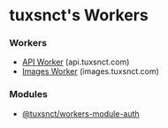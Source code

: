 # tuxsnct's Workers

### Workers
- [API Worker](https://github.com/tuxsnct/workers/tree/main/packages/workers/api) (api.tuxsnct.com)
- [Images Worker](https://github.com/tuxsnct/workers/tree/main/packages/workers/images) (images.tuxsnct.com)

### Modules
- [@tuxsnct/workers-module-auth](https://github.com/tuxsnct/workers/tree/main/packages/modules/auth)
